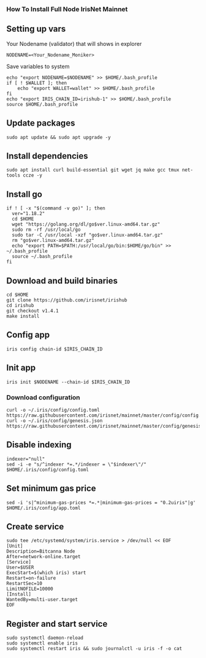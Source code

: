 ### How To Install Full Node IrisNet Mainnet

## Setting up vars
Your Nodename (validator) that will shows in explorer
```
NODENAME=<Your_Nodename_Moniker>
```

Save variables to system
```
echo "export NODENAME=$NODENAME" >> $HOME/.bash_profile
if [ ! $WALLET ]; then
	echo "export WALLET=wallet" >> $HOME/.bash_profile
fi
echo "export IRIS_CHAIN_ID=irishub-1" >> $HOME/.bash_profile
source $HOME/.bash_profile
```

## Update packages
```
sudo apt update && sudo apt upgrade -y
```

## Install dependencies
```
sudo apt install curl build-essential git wget jq make gcc tmux net-tools ccze -y
```

## Install go
```
if ! [ -x "$(command -v go)" ]; then
  ver="1.18.2"
  cd $HOME
  wget "https://golang.org/dl/go$ver.linux-amd64.tar.gz"
  sudo rm -rf /usr/local/go
  sudo tar -C /usr/local -xzf "go$ver.linux-amd64.tar.gz"
  rm "go$ver.linux-amd64.tar.gz"
  echo "export PATH=$PATH:/usr/local/go/bin:$HOME/go/bin" >> ~/.bash_profile
  source ~/.bash_profile
fi
```

## Download and build binaries
```
cd $HOME
git clone https://github.com/irisnet/irishub
cd irishub
git checkout v1.4.1
make install
```

## Config app
```
iris config chain-id $IRIS_CHAIN_ID
```

## Init app
```
iris init $NODENAME --chain-id $IRIS_CHAIN_ID
```

### Download configuration
```
curl -o ~/.iris/config/config.toml https://raw.githubusercontent.com/irisnet/mainnet/master/config/config.toml
curl -o ~/.iris/config/genesis.json https://raw.githubusercontent.com/irisnet/mainnet/master/config/genesis.json
```

## Disable indexing
```
indexer="null"
sed -i -e "s/^indexer *=.*/indexer = \"$indexer\"/" $HOME/.iris/config/config.toml
```

## Set minimum gas price
```
sed -i 's|^minimum-gas-prices *=.*|minimum-gas-prices = "0.2uiris"|g' $HOME/.iris/config/app.toml
```

## Create service
```
sudo tee /etc/systemd/system/iris.service > /dev/null << EOF
[Unit]
Description=Bitcanna Node
After=network-online.target
[Service]
User=$USER
ExecStart=$(which iris) start
Restart=on-failure
RestartSec=10
LimitNOFILE=10000
[Install]
WantedBy=multi-user.target
EOF
```

## Register and start service
```
sudo systemctl daemon-reload
sudo systemctl enable iris
sudo systemctl restart iris && sudo journalctl -u iris -f -o cat
```
